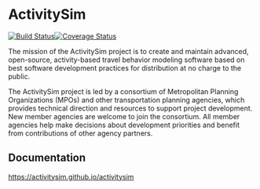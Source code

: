 ActivitySim
===========

[![Build Status](https://travis-ci.org/ActivitySim/activitysim.svg?branch=master)](https://travis-ci.org/ActivitySim/activitysim)[![Coverage Status](https://coveralls.io/repos/github/ActivitySim/activitysim/badge.svg?branch=master)](https://coveralls.io/github/ActivitySim/activitysim?branch=master)

The mission of the ActivitySim project is to create and maintain advanced, open-source, 
activity-based travel behavior modeling software based on best software development 
practices for distribution at no charge to the public.

The ActivitySim project is led by a consortium of Metropolitan Planning Organizations 
(MPOs) and other transportation planning agencies, which provides technical direction 
and resources to support project development. New member agencies are welcome to join 
the consortium. All member agencies help make decisions about development priorities 
and benefit from contributions of other agency partners. 

## Documentation

https://activitysim.github.io/activitysim 
